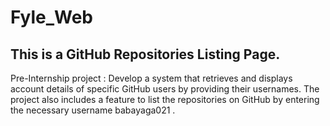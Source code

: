 # Fyle_Web
## This is a GitHub Repositories Listing Page.
Pre-Internship project : Develop a system that retrieves and displays account details of specific GitHub users by providing their usernames. The project also includes a feature to list the repositories on GitHub by entering the necessary username babayaga021 .
